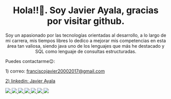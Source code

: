 <!DOCTYPE html>
<html>
<head>
	<meta charset="UTF-8">
	<link rel="icon" href="https://www.iconsdb.com/icons/preview/white/java-xxl.png" type="image/png" sizes="32x32">
</head>
<body>
	<header>
		<h1>Hola!!👋. Soy Javier Ayala, gracias por visitar github. </h1>
		<p>Soy un apasionado por las tecnologías orientadas al desarrollo, a lo largo de mi carrera, mis tiempos libres lo dedico a mejorar mis competencias en esta área tan valiosa, siendo java uno de los lenguajes que más he destacado y SQL como lenguaje de consultas estructuradas.</p>
        <p align="left">Puedes contactarme😉: </p>
	<p align="left">	1) correo: <a href="mailto:franciscojavier20002017@gmail.com"> franciscojavier20002017@gmail.com</p>
        <p align="left">	2) linkedin: <a href="mailto:in/javier-ayala-9a4a84237"> Javier Ayala</p>
	<p align="left">
		<img src="https://img.icons8.com/color/48/000000/java-coffee-cup-logo.png"/> <!-- Imagen de Java -->
		<img src="https://img.icons8.com/color/48/000000/spring-logo.png"/> <!-- Imagen de Spring Boot -->
		<img src="https://img.icons8.com/color/48/000000/angularjs.png"/> <!-- Imagen de Angular -->
		<img src="https://img.icons8.com/color/48/000000/android-studio--v2.png"/> <!-- Imagen de Android Studio -->
		<img src="https://img.icons8.com/color/48/000000/mysql-logo.png"/> <!-- Imagen de MySQL -->
		<img src="https://img.icons8.com/color/48/000000/microsoft-sql-server.png"/> <!-- Imagen de SQL Server -->
		<img src="https://img.icons8.com/color/48/000000/postgreesql.png"/> <!-- Imagen de PostgreSQL -->
	</p>
	</header>
</body>
</html>
